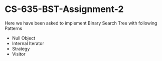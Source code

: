 # CS-635-BST-Assignment-2

Here we have been asked to implement Binary Search Tree with following Patterns

- Null Object
- Internal Iterator
- Strategy
- Visitor
